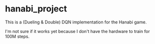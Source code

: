 # hanabi_project

This is a (Dueling & Double) DQN implementation for the Hanabi game.

I'm not sure if it works yet because I don't have the hardware to train for 100M steps.
